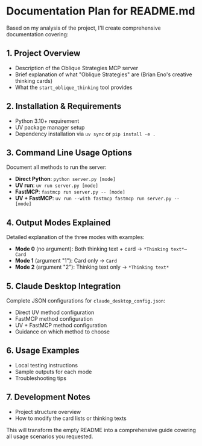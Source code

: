 # Documentation Plan for README.md

Based on my analysis of the project, I'll create comprehensive documentation covering:

## 1. Project Overview
- Description of the Oblique Strategies MCP server
- Brief explanation of what "Oblique Strategies" are (Brian Eno's creative thinking cards)
- What the `start_oblique_thinking` tool provides

## 2. Installation & Requirements
- Python 3.10+ requirement
- UV package manager setup
- Dependency installation via `uv sync` or `pip install -e .`

## 3. Command Line Usage Options
Document all methods to run the server:
- **Direct Python**: `python server.py [mode]`
- **UV run**: `uv run server.py [mode]`
- **FastMCP**: `fastmcp run server.py -- [mode]`
- **UV + FastMCP**: `uv run --with fastmcp fastmcp run server.py -- [mode]`

## 4. Output Modes Explained
Detailed explanation of the three modes with examples:
- **Mode 0** (no argument): Both thinking text + card → `*Thinking text*—Card`
- **Mode 1** (argument "1"): Card only → `Card`
- **Mode 2** (argument "2"): Thinking text only → `*Thinking text*`

## 5. Claude Desktop Integration
Complete JSON configurations for `claude_desktop_config.json`:
- Direct UV method configuration
- FastMCP method configuration  
- UV + FastMCP method configuration
- Guidance on which method to choose

## 6. Usage Examples
- Local testing instructions
- Sample outputs for each mode
- Troubleshooting tips

## 7. Development Notes
- Project structure overview
- How to modify the card lists or thinking texts

This will transform the empty README into a comprehensive guide covering all usage scenarios you requested.